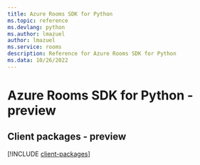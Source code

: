 ```yaml
---
title: Azure Rooms SDK for Python
ms.topic: reference
ms.devlang: python
ms.author: lmazuel
author: lmazuel
ms.service: rooms
description: Reference for Azure Rooms SDK for Python
ms.data: 10/26/2022
---
```

# Azure Rooms SDK for Python - preview

## Client packages - preview
[!INCLUDE [client-packages](rooms-client-index.md)]